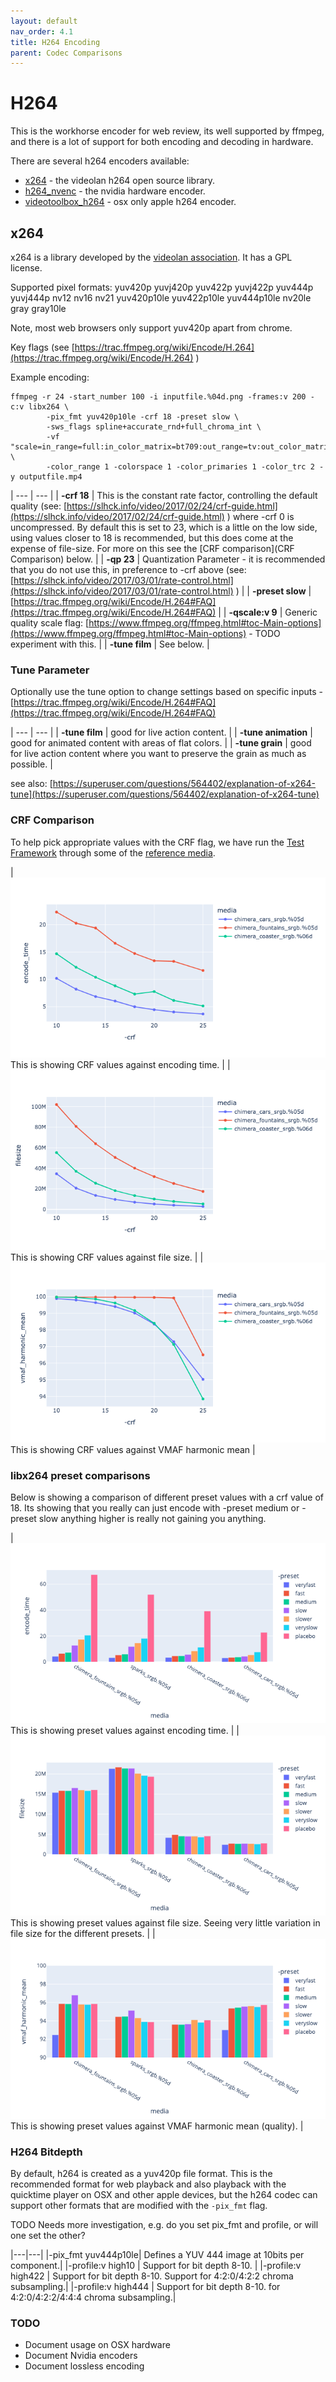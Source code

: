 ```yaml
---
layout: default
nav_order: 4.1
title: H264 Encoding
parent: Codec Comparisons
---
```


# H264 <a name="h264"></a>

This is the workhorse encoder for web review, its well supported by ffmpeg, and there is a lot of support for both encoding and decoding in hardware.

There are several h264 encoders available:
   * [x264](#x264) - the videolan h264 open source library.
   * [h264_nvenc](#h264_nvenc) - the nvidia hardware encoder.
   * [videotoolbox_h264](#videotoolbox_h264) - osx only apple h264 encoder.

## x264

x264 is a library developed by the [videolan association](https://www.videolan.org/developers/x264.html). It has a GPL license.

Supported pixel formats: yuv420p yuvj420p yuv422p yuvj422p yuv444p yuvj444p nv12 nv16 nv21 yuv420p10le yuv422p10le yuv444p10le nv20le gray gray10le

Note, most web browsers only support yuv420p apart from chrome.

Key flags (see [https://trac.ffmpeg.org/wiki/Encode/H.264](https://trac.ffmpeg.org/wiki/Encode/H.264) )

Example encoding:

<!---
name: test_h264
sources: 
- sourceimages/chromatest_1080.png.yml
comparisontest:
   - testtype: idiff
     compare_image: ../sourceimages/chromatest_1080-yuv420p10le.png
   - testtype: assertresults
     tests:
     - assert: less
       value: max_error
       less: 0.00195
-->
```
ffmpeg -r 24 -start_number 100 -i inputfile.%04d.png -frames:v 200 -c:v libx264 \
        -pix_fmt yuv420p10le -crf 18 -preset slow \
        -sws_flags spline+accurate_rnd+full_chroma_int \
        -vf "scale=in_range=full:in_color_matrix=bt709:out_range=tv:out_color_matrix=bt709" \
        -color_range 1 -colorspace 1 -color_primaries 1 -color_trc 2 -y outputfile.mp4
```


| --- | --- |
| **-crf 18** | This is the constant rate factor, controlling the default quality (see: [https://slhck.info/video/2017/02/24/crf-guide.html](https://slhck.info/video/2017/02/24/crf-guide.html) ) where -crf 0 is uncompressed. By default this is set to 23, which is a little on the low side, using values closer to 18 is recommended, but this does come at the expense of file-size. For more on this see the [CRF comparison](CRF Comparison) below. |
| **-qp 23** | Quantization Parameter - it is recommended that you do not use this, in preference to -crf above (see: [https://slhck.info/video/2017/03/01/rate-control.html](https://slhck.info/video/2017/03/01/rate-control.html) ) |
| **-preset slow** | [https://trac.ffmpeg.org/wiki/Encode/H.264#FAQ](https://trac.ffmpeg.org/wiki/Encode/H.264#FAQ) |
| **-qscale:v 9** | Generic quality scale flag: [https://www.ffmpeg.org/ffmpeg.html#toc-Main-options](https://www.ffmpeg.org/ffmpeg.html#toc-Main-options) - TODO experiment with this. |
| **-tune film** | See below. |

### Tune Parameter

Optionally use the tune option to change settings based on specific inputs - [https://trac.ffmpeg.org/wiki/Encode/H.264#FAQ](https://trac.ffmpeg.org/wiki/Encode/H.264#FAQ) 

| --- | --- |
| **-tune film** | good for live action content. |
| **-tune animation** | good for animated content with areas of flat colors. |
| **-tune grain** |  good for live action content where you want to preserve the grain as much as possible. |

see also: [https://superuser.com/questions/564402/explanation-of-x264-tune](https://superuser.com/questions/564402/explanation-of-x264-tune) 


### CRF Comparison

To help pick appropriate values with the CRF flag, we have run the [Test Framework](enctests/README.html) through some of the [reference media](enctests/sources/enc_sources/README.html).

| ![](enctests/reference-results/h264-crf-test-encode_time.png)  This is showing CRF values against encoding time. |
| ![](enctests/reference-results/h264-crf-test-filesize.png) This is showing CRF values against file size. |
| ![](enctests/reference-results/h264-crf-test-vmaf_harmonic_mean.png) This is showing CRF values against VMAF harmonic mean |


### libx264 preset comparisons

Below is showing a comparison of different preset values with a crf value of 18.
Its showing that you really can just encode with -preset medium or -preset slow anything higher is really not gaining you anything.

| ![](enctests/reference-results/h264-test-encode_time.png)  This is showing preset values against encoding time. |
| ![](enctests/reference-results/h264-test-filesize.png) This is showing preset values against file size. Seeing very little variation in file size for the different presets. |
| ![](enctests/reference-results/h264-test-vmaf_harmonic_mean.png) This is showing preset values against VMAF harmonic mean (quality). |


### H264 Bitdepth

By default, h264 is created as a yuv420p file format. This is the recommended format for web playback and also playback with the quicktime player on OSX and other apple devices, but the h264 codec can support other formats that are modified with the `-pix_fmt` flag.

TODO Needs more investigation, e.g. do you set pix_fmt and profile, or will one set the other?

|---|---|
|-pix_fmt yuv444p10le| Defines a YUV 444 image at 10bits per component.|
|-profile:v high10 | Support for bit depth 8-10. |
|-profile:v high422 | Support for bit depth 8-10. Support for 4:2:0/4:2:2 chroma subsampling.|
|-profile:v high444 | Support for bit depth 8-10. for 4:2:0/4:2:2/4:4:4 chroma subsampling.|



### TODO
* Document usage on OSX hardware
* Document Nvidia encoders
* Document lossless encoding